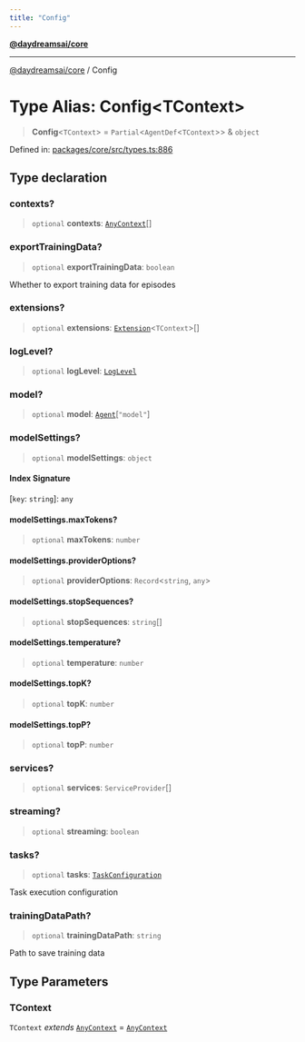 ```yaml
---
title: "Config"
---
```


[**@daydreamsai/core**](./api-reference.md)

***

[@daydreamsai/core](./api-reference.md) / Config

# Type Alias: Config\<TContext\>

> **Config**\<`TContext`\> = `Partial`\<`AgentDef`\<`TContext`\>\> & `object`

Defined in: [packages/core/src/types.ts:886](https://github.com/dojoengine/daydreams/blob/95678f46ea3908883ec80d853a28c9f23ca4f5c2/packages/core/src/types.ts#L886)

## Type declaration

### contexts?

> `optional` **contexts**: [`AnyContext`](./AnyContext.md)[]

### exportTrainingData?

> `optional` **exportTrainingData**: `boolean`

Whether to export training data for episodes

### extensions?

> `optional` **extensions**: [`Extension`](./Extension.md)\<`TContext`\>[]

### logLevel?

> `optional` **logLevel**: [`LogLevel`](./LogLevel.md)

### model?

> `optional` **model**: [`Agent`](./Agent.md)\[`"model"`\]

### modelSettings?

> `optional` **modelSettings**: `object`

#### Index Signature

\[`key`: `string`\]: `any`

#### modelSettings.maxTokens?

> `optional` **maxTokens**: `number`

#### modelSettings.providerOptions?

> `optional` **providerOptions**: `Record`\<`string`, `any`\>

#### modelSettings.stopSequences?

> `optional` **stopSequences**: `string`[]

#### modelSettings.temperature?

> `optional` **temperature**: `number`

#### modelSettings.topK?

> `optional` **topK**: `number`

#### modelSettings.topP?

> `optional` **topP**: `number`

### services?

> `optional` **services**: `ServiceProvider`[]

### streaming?

> `optional` **streaming**: `boolean`

### tasks?

> `optional` **tasks**: [`TaskConfiguration`](./TaskConfiguration.md)

Task execution configuration

### trainingDataPath?

> `optional` **trainingDataPath**: `string`

Path to save training data

## Type Parameters

### TContext

`TContext` *extends* [`AnyContext`](./AnyContext.md) = [`AnyContext`](./AnyContext.md)
